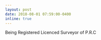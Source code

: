 ```yaml
---
layout: post
date: 2018-08-01 07:59:00-0400
inline: true
---
```


Being Registered Licenced Surveyor of P.R.C
